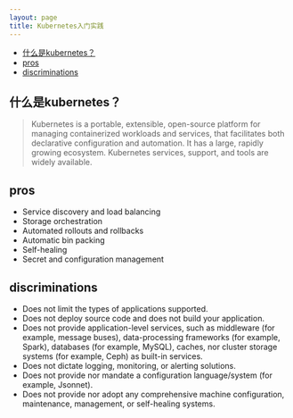 ```yaml
---
layout: page
title: Kubernetes入门实践
---
```

- [什么是kubernetes？](#什么是kubernetes)
- [pros](#pros)
- [discriminations](#discriminations)


## 什么是kubernetes？
> Kubernetes is a portable, extensible, open-source platform for managing containerized workloads and services, that facilitates both declarative configuration and automation. It has a large, rapidly growing ecosystem. Kubernetes services, support, and tools are widely available.

## pros
* Service discovery and load balancing
* Storage orchestration
* Automated rollouts and rollbacks
* Automatic bin packing
* Self-healing
* Secret and configuration management

## discriminations
* Does not limit the types of applications supported. 
* Does not deploy source code and does not build your application. 
* Does not provide application-level services, such as middleware (for example, message buses), data-processing frameworks (for example, Spark), databases (for example, MySQL), caches, nor cluster storage systems (for example, Ceph) as built-in services. 
* Does not dictate logging, monitoring, or alerting solutions.
* Does not provide nor mandate a configuration language/system (for example, Jsonnet).
* Does not provide nor adopt any comprehensive machine configuration, maintenance, management, or self-healing systems.
